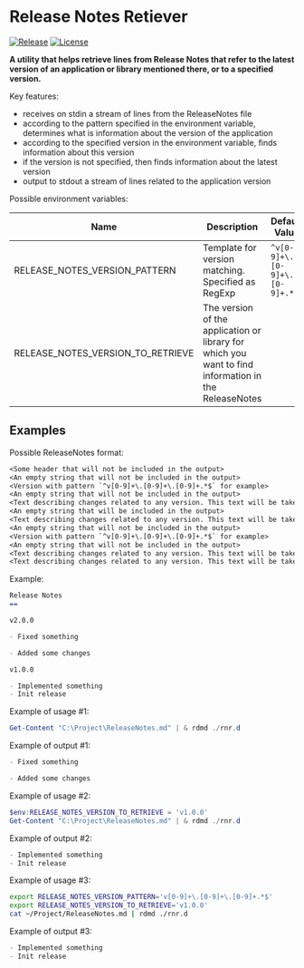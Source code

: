 # Release Notes Retiever

[![Release](https://img.shields.io/github/v/release/ttldtor/ReleaseNotesRetiever)](https://github.com/ttldtor/ReleaseNotesRetiever/releases/latest)
[![License](https://img.shields.io/badge/license-Unlicense-orange)](https://github.com/ttldtor/ReleaseNotesRetiever/blob/master/LICENSE)

**A utility that helps retrieve lines from Release Notes that refer to the latest version of an application or 
library mentioned there, or to a specified version.**

Key features:

- receives on stdin a stream of lines from the ReleaseNotes file
- according to the pattern specified in the environment variable, determines what is information about the version of the application
- according to the specified version in the environment variable, finds information about this version
- if the version is not specified, then finds information about the latest version
- output to stdout a stream of lines related to the application version

Possible environment variables:

|Name|Description|Default Value|Example|
|----|-----------|-------------|-------|
|RELEASE_NOTES_VERSION_PATTERN|Template for version matching. Specified as RegExp|`^v[0-9]+\.[0-9]+\.[0-9]+.*$`|`^[0-9]+\.[0-9]+\.[0-9]+.*$`|
|RELEASE_NOTES_VERSION_TO_RETRIEVE|The version of the application or library for which you want to find information in the ReleaseNotes||`v2.0.0`|

## Examples

Possible ReleaseNotes format:

```txt
<Some header that will not be included in the output>
<An empty string that will not be included in the output>
<Version with pattern `^v[0-9]+\.[0-9]+\.[0-9]+.*$` for example>
<An empty string that will not be included in the output>
<Text describing changes related to any version. This text will be taken into account in the output>
<An empty string that will be included in the output>
<Text describing changes related to any version. This text will be taken into account in the output>
<An empty string that will not be included in the output>
<Version with pattern `^v[0-9]+\.[0-9]+\.[0-9]+.*$` for example>
<An empty string that will not be included in the output>
<Text describing changes related to any version. This text will be taken into account in the output>
<Text describing changes related to any version. This text will be taken into account in the output>
```

Example:

```md
Release Notes
==

v2.0.0

- Fixed something

- Added some changes

v1.0.0

- Implemented something
- Init release
```

Example of usage #1:

```powershell
Get-Content "C:\Project\ReleaseNotes.md" | & rdmd ./rnr.d
```

Example of output #1:

```powershell
- Fixed something

- Added some changes
```

Example of usage #2:

```powershell
$env:RELEASE_NOTES_VERSION_TO_RETRIEVE = 'v1.0.0'
Get-Content "C:\Project\ReleaseNotes.md" | & rdmd ./rnr.d
```

Example of output #2:

```powershell
- Implemented something
- Init release
```

Example of usage #3:

```bash
export RELEASE_NOTES_VERSION_PATTERN='v[0-9]+\.[0-9]+\.[0-9]+.*$'
export RELEASE_NOTES_VERSION_TO_RETRIEVE='v1.0.0'
cat ~/Project/ReleaseNotes.md | rdmd ./rnr.d
```

Example of output #3:

```powershell
- Implemented something
- Init release
```
